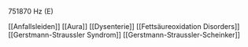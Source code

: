 751870 Hz (E)

[[Anfallsleiden]]
[[Aura]]
[[Dysenterie]]
[[Fettsäureoxidation Disorders]]
[[Gerstmann-Straussler Syndrom]]
[[Gerstmann-Straussler-Scheinker]]